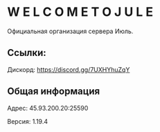 # W E L C O M E  T O  J U L E
Официальная организация сервера Июль.

## Ссылки:
Дискорд: https://discord.gg/7UXHYhuZqY

## Общая информация
Адрес: 45.93.200.20:25590

Версия: 1.19.4
